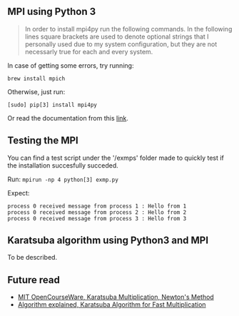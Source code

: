 
## MPI using Python 3
> In order to install mpi4py run the following commands. In the following lines square brackets are used to denote optional strings that I personally used due to my system configuration, but they are not necessarly true for each and every system.

In case of getting some errors, try running:
```
brew install mpich
```

Otherwise, just run:
```
[sudo] pip[3] install mpi4py 
```

Or read the documentation from this [link](https://mpi4py.readthedocs.io/en/stable/install.html#requirements).

## Testing the MPI

You can find a test script under the '/exmps' folder made to quickly test if the installation succesfully succeded.

Run: `mpirun -np 4 python[3] exmp.py`

Expect: 
```
process 0 received message from process 1 : Hello from 1
process 0 received message from process 2 : Hello from 2
process 0 received message from process 3 : Hello from 3
```

## Karatsuba algorithm using Python3 and MPI

To be described.

## Future read

 - [MIT OpenCourseWare, Karatsuba Multiplication, Newton's Method](https://www.youtube.com/watch?v=JRgIXyEPnbA)
 - [Algorithm explained, Karatsuba Algorithm for Fast Multiplication](https://www.youtube.com/watch?v=IxSxi2P6Fmg)
